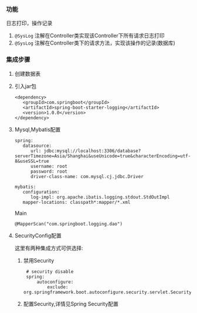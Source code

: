 ### 功能
日志打印，操作记录

1. `@SysLog` 注解在Controller类实现该Controller下所有请求日志打印
2. `@SysLog` 注解在Controller类下的请求方法，实现该操作的记录(数据库)


### 集成步骤
1. 创建数据表
2. 引入jar包
   ```
   <dependency>
      <groupId>com.springboot</groupId>
      <artifactId>spring-boot-starter-logging</artifactId>
      <version>1.0.0</version>
   </dependency>
   ```
3. Mysql,Mybatis配置
   ```
   spring:
      datasource:
         url: jdbc:mysql://localhost:3306/database?serverTimezone=Asia/Shanghai&useUnicode=true&characterEncoding=utf-8&useSSL=true
         username: root
         password: root
         driver-class-name: com.mysql.cj.jdbc.Driver
   
   mybatis:
      configuration:
         log-impl: org.apache.ibatis.logging.stdout.StdOutImpl
      mapper-locations: classpath*:mapper/*.xml
   ```
   Main
   ```
   @MapperScan("com.springboot.logging.dao")
   ```
4. SecurityConfig配置
   
   这里有两种集成方式可供选择:
   
   1. 禁用Security
      ```
       # security disable
       spring:
           autoconfigure:
               exclude: org.springframework.boot.autoconfigure.security.servlet.SecurityAutoConfiguration
      ```
   2. 配置Security,详情见Spring Security配置
   

